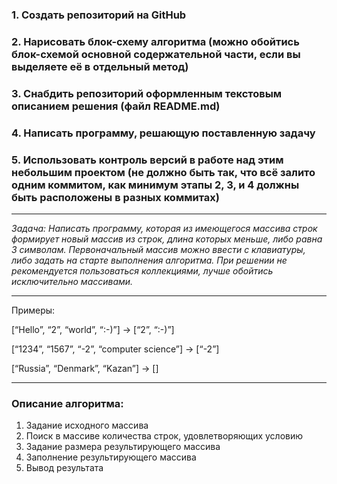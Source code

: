 ### **1. Создать репозиторий на GitHub**
### **2. Нарисовать блок-схему алгоритма (можно обойтись блок-схемой основной содержательной части, если вы выделяете её в отдельный метод)**
### **3. Снабдить репозиторий оформленным текстовым описанием решения (файл README.md)**
### **4. Написать программу, решающую поставленную задачу**
### **5. Использовать контроль версий в работе над этим небольшим проектом (не должно быть так, что всё залито одним коммитом, как минимум этапы 2, 3, и 4 должны быть расположены в разных коммитах)**
***
*Задача: Написать программу, которая из имеющегося массива строк формирует новый массив из строк, длина которых меньше, либо равна 3 символам. Первоначальный массив можно ввести с клавиатуры, либо задать на старте выполнения алгоритма. При решении не рекомендуется пользоваться коллекциями, лучше обойтись исключительно массивами.*
***
Примеры:

[“Hello”, “2”, “world”, “:-)”] → [“2”, “:-)”]

[“1234”, “1567”, “-2”, “computer science”] → [“-2”]

[“Russia”, “Denmark”, “Kazan”] → []
***
### **Описание алгоритма:**
1. Задание исходного массива
2. Поиск в массиве количества строк, удовлетворяющих условию
3. Задание размера результирующего массива
4. Заполнение результирующего массива
5. Вывод результата